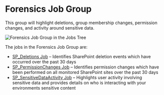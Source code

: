 # Forensics Job Group

This group will highlight deletions, group membership changes, permission changes, and activity
around sensitive data.

![Forensics Job Group in the Jobs Tree](/img/product_docs/accessanalyzer/solutions/sharepoint/activity/forensics/forensicsjobstree.webp)

The jobs in the Forensics Job Group are:

- [SP_Deletions Job](/docs/accessanalyzer/12.0/solutions/sharepoint/activity/forensics/sp-deletions.md) – Identifies SharePoint deletion events which have occurred
  over the past 30 days
- [SP_PermissionChanges Job](/docs/accessanalyzer/12.0/solutions/sharepoint/activity/forensics/sp-permissionchanges.md) – Identifies permission changes which have
  been performed on all monitored SharePoint sites over the past 30 days
- [SP_SensitiveDataActivity Job](/docs/accessanalyzer/12.0/solutions/sharepoint/activity/forensics/sp-sensitivedataactivity.md) – Highlights user activity involving
  sensitive data and provides details on who is interacting with your environments sensitive content
